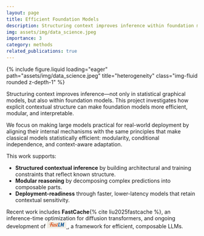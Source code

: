 ```yaml
---
layout: page
title: Efficient Foundation Models
description: Structuring context improves inference within foundation models, just as it does in classical statistical models.
img: assets/img/data_science.jpeg
importance: 3
category: methods
related_publications: true
---
```


{% include figure.liquid loading="eager" path="assets/img/data_science.jpeg" title="heterogeneity" class="img-fluid rounded z-depth-1" %}

Structuring context improves inference—not only in statistical graphical models, but also within foundation models. This project investigates how explicit contextual structure can make foundation models more efficient, modular, and interpretable.

We focus on making large models practical for real-world deployment by aligning their internal mechanisms with the same principles that make classical models statistically efficient: modularity, conditional independence, and context-aware adaptation.

This work supports:

- **Structured contextual inference** by building architectural and training constraints that reflect known structure.
- **Modular reasoning** by decomposing complex predictions into composable parts.
- **Deployment-readiness** through faster, lower-latency models that retain contextual sensitivity.

Recent work includes **FastCache**{% cite liu2025fastcache %}, an inference-time optimization for diffusion transformers, and ongoing development of <a href="http://fastlm.ai">
<img src="/assets/img/fastlm_logo.png" alt="FastLM" width="10%"/>
</a>, a framework for efficient, composable LLMs.

<br /><br />
